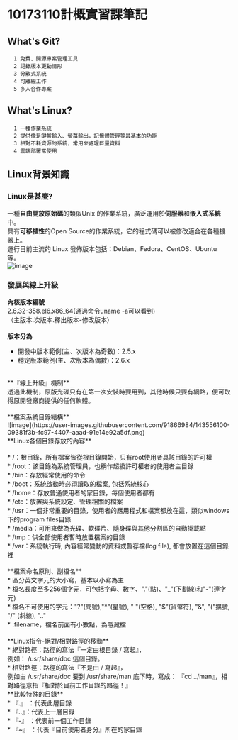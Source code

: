 # 10173110計概實習課筆記
## What's Git?
      1 免費、開源專案管理工具
      2 記錄版本更動情形
      3 分散式系統
      4 可離線工作
      5 多人合作專案

## What's Linux?
      1 一種作業系統
      2 提供像是鍵盤輸入、螢幕輸出，記憶體管理等最基本的功能
      3 相對不耗資源的系統，常用來處理巨量資料
      4 雲端部署常使用
## Linux背景知識
### Linux是甚麼?
   一種**自由開放原始碼**的類似Unix 的作業系統，廣泛運用於**伺服器**和**嵌入式系統**中。<br>
   具有**可移植性**的Open Source的作業系統，它的程式碼可以被修改適合在各種機器上。<br>
   運行目前主流的 Linux 發佈版本包括：Debian、Fedora、CentOS、Ubuntu 等。<br>
![image](https://user-images.githubusercontent.com/91866984/143552865-51c04328-96b5-4eb3-b105-5f544cd3f2a3.png)
### 發展與線上升級
   **內核版本編號**<br>
   2.6.32-358.el6.x86_64(通過命令uname -a可以看到)<br>
  （主版本.次版本.釋出版本-修改版本）<br>
  <br>
  **版本分為**<br>
  * 開發中版本範例(主、次版本為奇數)：2.5.x<br>
  * 穩定版本範例(主、次版本為偶數)：2.6.x<br>
  <br>
 **『線上升級』機制**<br>
  透過此機制，原版光碟只有在第一次安裝時要用到，其他時候只要有網路，便可取得原開發廠商提供的任何軟體。<br>
  <br>
 **檔案系統目錄結構**<br>
  ![image](https://user-images.githubusercontent.com/91866984/143556100-09381f3b-fc97-4407-aaad-91e14e92a5df.png)
  <br>
 **Linux各個目錄存放的內容**<br>
  <br>
  * /：根目錄，所有檔案皆從根目錄開始，只有root使用者具該目錄的許可權<br>
  * /root：該目錄為系統管理員，也稱作超級許可權者的使用者主目錄<br>
  * /bin：存放經常使用的命令<br>
  * /boot：系統啟動時必須讀取的檔案, 包括系統核心<br>
  * /home：存放普通使用者的家目錄，每個使用者都有<br>
  * /etc：放置與系統設定、管理相關的檔案<br>
  * /usr：一個非常重要的目錄，使用者的應用程式和檔案都放在這，類似windows下的program files目錄<br>
  * /media：可用來做為光碟、軟碟片、隨身碟與其他分割區的自動掛載點<br>
  * /tmp：供全部使用者暫時放置檔案的目錄<br>
  * /var：系統執行時, 內容經常變動的資料或暫存檔(log file), 都會放置在這個目錄裡<br>
  <br>
 **檔案命名原則、副檔名**<br>
  * 區分英文字元的大小寫，基本以小寫為主<br>
  * 檔名長度至多256個字元，可包括字母、數字、"."(點)、"_"(下劃線)和"-"(連字元)<br>
  * 檔名不可使用的字元："?"(問號),"*"(星號), " "(空格), "$"(貨幣符), "&", "("擴號, "/" (斜線), ".." <br>
  * .filename，檔名前面有小數點，為隱藏檔<br>
  <br>
 **Linux指令-絕對/相對路徑的移動**<br>
  * 絕對路徑：路徑的寫法『一定由根目錄 / 寫起』，<br>
    例如： /usr/share/doc 這個目錄。<br>
  * 相對路徑：路徑的寫法『不是由 / 寫起』，<br>
    例如由 /usr/share/doc 要到 /usr/share/man 底下時，寫成： 『cd ../man』，相對路徑意指『相對於目前工作目錄的路徑！』<br>
   **比較特殊的目錄**<br>
   * 『.』 ：代表此層目錄<br>
   * 『..』：代表上一層目錄<br>
   * 『-』 ：代表前一個工作目錄<br>
   * 『~』 ：代表『目前使用者身分』所在的家目錄<br>
   
   

